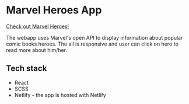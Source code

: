 # Marvel Heroes App

[Check out Marvel Heroes!](https://marvel-heroes-cards.netlify.app/)

The webapp uses Marvel's open API to display information about popular comic books heroes.
The all is responsive and user can click on hero to read more about him/her.

## Tech stack

- React
- SCSS
- Netlify - the app is hosted with Netlify
